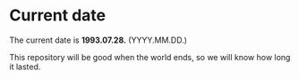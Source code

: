 # Current date

The current date is **1993.07.28.** (YYYY.MM.DD.)

This repository will be good when the world ends, so we will know how long it lasted.